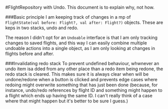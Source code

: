 #FlightRepository with Undo.
This document is to explain why, not how.

###Basic principle
I am keeping track of changes in a mp of `FlightState(val before: Flight?, val after: Flight?)`
objects. These are keps in two stacks, undo and redo. 

The reason I didn't opt for an `Undoable` interface is that I am only tracking changes to saved 
flights, and this way I can easily combine multiple undoable actions into a single object, as I am 
only looking at changes in flights before and after.

###Invalidating redo stack
To prevent undefined behaviour, whwnever an undo item isa dded from any other place than a redo item 
being redone, the redo stack is cleared. This makes sure it is always clear when will be 
undone/redone when a button is clicked and prevents edge cases where redoing might overwrite 
something that has just been done (because, for instance, undo/redo references by flight ID and 
something might happen to a flight which ends up having the same ID. I can't really think of a case 
where that might happen but it's better to be sure I guess.)